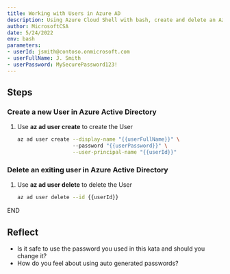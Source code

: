 ```yaml
---
title: Working with Users in Azure AD
description: Using Azure Cloud Shell with bash, create and delete an Azure Active Directory User.
author: MicrosoftCSA
date: 5/24/2022
env: bash
parameters:
- userId: jsmith@contoso.onmicrosoft.com
- userFullName: J. Smith
- userPassword: MySecurePassword123!
---
```


## Steps

### Create a new User in Azure Active Directory

1. Use **az ad user create** to create the User

   ```bash
   az ad user create --display-name "{{userFullName}}" \ 
                     --password "{{userPassword}}" \
                     --user-principal-name "{{userId}}"
   ```

### Delete an exiting user in Azure Active Directory

1. Use **az ad user delete** to delete the User

   ```bash
   az ad user delete --id {{userId}}
   ```

END

## Reflect

- Is it safe to use the password you used in this kata and should you change it?
- How do you feel about using auto generated passwords?
